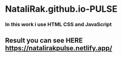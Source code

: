 # NataliRak.github.io-PULSE
### In this work  i use HTML CSS and JavaScript
## Result you can see HERE https://natalirakpulse.netlify.app/

